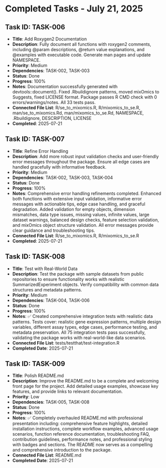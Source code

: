 # Completed Tasks - July 21, 2025

## Task ID: TASK-006
- **Title**: Add Roxygen2 Documentation
- **Description**: Fully document all functions with roxygen2 comments, including @param descriptions, @return value explanations, and @examples with executable code. Generate man pages and update NAMESPACE.
- **Priority**: Medium
- **Dependencies**: TASK-002, TASK-003
- **Status**: Done
- **Progress**: 100%
- **Notes**: Documentation successfully generated with devtools::document(). Fixed .Rbuildignore patterns, moved mixOmics to Suggests, fixed LICENSE format. Package passes R CMD check with 0 errors/warnings/notes. All 33 tests pass.
- **Connected File List**: R/se_to_mixomics.R, R/mixomics_to_se.R, man/se_to_mixomics.Rd, man/mixomics_to_se.Rd, NAMESPACE, .Rbuildignore, DESCRIPTION, LICENSE
- **Completed**: 2025-07-21

## Task ID: TASK-007
- **Title**: Refine Error Handling
- **Description**: Add more robust input validation checks and user-friendly error messages throughout the package. Ensure all edge cases are handled gracefully with informative feedback.
- **Priority**: Medium
- **Dependencies**: TASK-002, TASK-003, TASK-004
- **Status**: Done
- **Progress**: 100%
- **Notes**: Comprehensive error handling refinements completed. Enhanced both functions with extensive input validation, informative error messages with actionable tips, edge case handling, and graceful degradation. Added validation for empty objects, dimension mismatches, data type issues, missing values, infinite values, large dataset warnings, balanced design checks, feature selection validation, and mixOmics object structure validation. All error messages provide clear guidance and troubleshooting tips.
- **Connected File List**: R/se_to_mixomics.R, R/mixomics_to_se.R
- **Completed**: 2025-07-21

## Task ID: TASK-008
- **Title**: Test with Real-World Data
- **Description**: Test the package with sample datasets from public repositories to ensure functionality works with realistic SummarizedExperiment objects. Verify compatibility with common data structures and metadata patterns.
- **Priority**: Medium
- **Dependencies**: TASK-004, TASK-006
- **Status**: Done
- **Progress**: 100%
- **Notes**: ✅ Created comprehensive integration tests with realistic data patterns. Tests cover: realistic gene expression patterns, multiple design variables, different assay types, edge cases, performance testing, and metadata preservation. All 75 integration tests pass successfully, validating the package works with real-world-like data scenarios.
- **Connected File List**: tests/testthat/test-integration.R
- **Completed Date**: 2025-07-21

## Task ID: TASK-009
- **Title**: Polish README.md
- **Description**: Improve the README.md to be a complete and welcoming front page for the project. Add detailed usage examples, showcase key features, and provide links to relevant documentation.
- **Priority**: Low
- **Dependencies**: TASK-005, TASK-008
- **Status**: Done
- **Progress**: 100%
- **Notes**: ✅ Completely overhauled README.md with professional presentation including: comprehensive feature highlights, detailed installation instructions, complete workflow examples, advanced usage scenarios, function reference documentation, troubleshooting FAQ, contribution guidelines, performance notes, and professional styling with badges and sections. The README now serves as a compelling and comprehensive introduction to the package.
- **Connected File List**: README.md
- **Completed Date**: 2025-07-21
